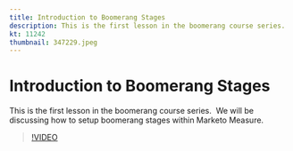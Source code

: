 ```yaml
---
title: Introduction to Boomerang Stages
description: This is the first lesson in the boomerang course series.  We will be discussing how to setup boomerang stages within Marketo Measure.
kt: 11242
thumbnail: 347229.jpeg
---
```


# Introduction to Boomerang Stages

This is the first lesson in the boomerang course series.  We will be discussing how to setup boomerang stages within Marketo Measure.

>[!VIDEO](https://video.tv.adobe.com/v/347229/?quality=12&learn=on)
